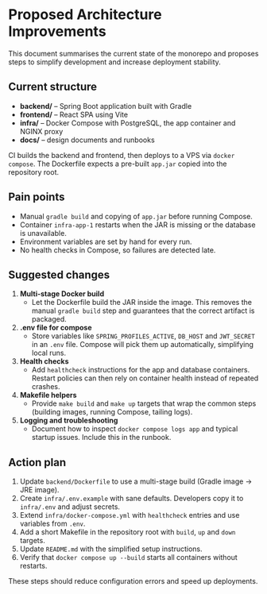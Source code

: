 # Proposed Architecture Improvements

This document summarises the current state of the monorepo and proposes steps to simplify development and increase deployment stability.

## Current structure

- **backend/** – Spring Boot application built with Gradle
- **frontend/** – React SPA using Vite
- **infra/** – Docker Compose with PostgreSQL, the app container and NGINX proxy
- **docs/** – design documents and runbooks

CI builds the backend and frontend, then deploys to a VPS via `docker compose`.
The Dockerfile expects a pre-built `app.jar` copied into the repository root.

## Pain points

- Manual `gradle build` and copying of `app.jar` before running Compose.
- Container `infra-app-1` restarts when the JAR is missing or the database is unavailable.
- Environment variables are set by hand for every run.
- No health checks in Compose, so failures are detected late.

## Suggested changes

1. **Multi-stage Docker build**
   - Let the Dockerfile build the JAR inside the image. This removes the manual `gradle build` step and guarantees that the correct artifact is packaged.
2. **.env file for compose**
   - Store variables like `SPRING_PROFILES_ACTIVE`, `DB_HOST` and `JWT_SECRET` in an `.env` file. Compose will pick them up automatically, simplifying local runs.
3. **Health checks**
   - Add `healthcheck` instructions for the app and database containers. Restart policies can then rely on container health instead of repeated crashes.
4. **Makefile helpers**
   - Provide `make build` and `make up` targets that wrap the common steps (building images, running Compose, tailing logs).
5. **Logging and troubleshooting**
   - Document how to inspect `docker compose logs app` and typical startup issues. Include this in the runbook.

## Action plan

1. Update `backend/Dockerfile` to use a multi-stage build (Gradle image -> JRE image).
2. Create `infra/.env.example` with sane defaults. Developers copy it to `infra/.env` and adjust secrets.
3. Extend `infra/docker-compose.yml` with `healthcheck` entries and use variables from `.env`.
4. Add a short Makefile in the repository root with `build`, `up` and `down` targets.
5. Update `README.md` with the simplified setup instructions.
6. Verify that `docker compose up --build` starts all containers without restarts.

These steps should reduce configuration errors and speed up deployments.
